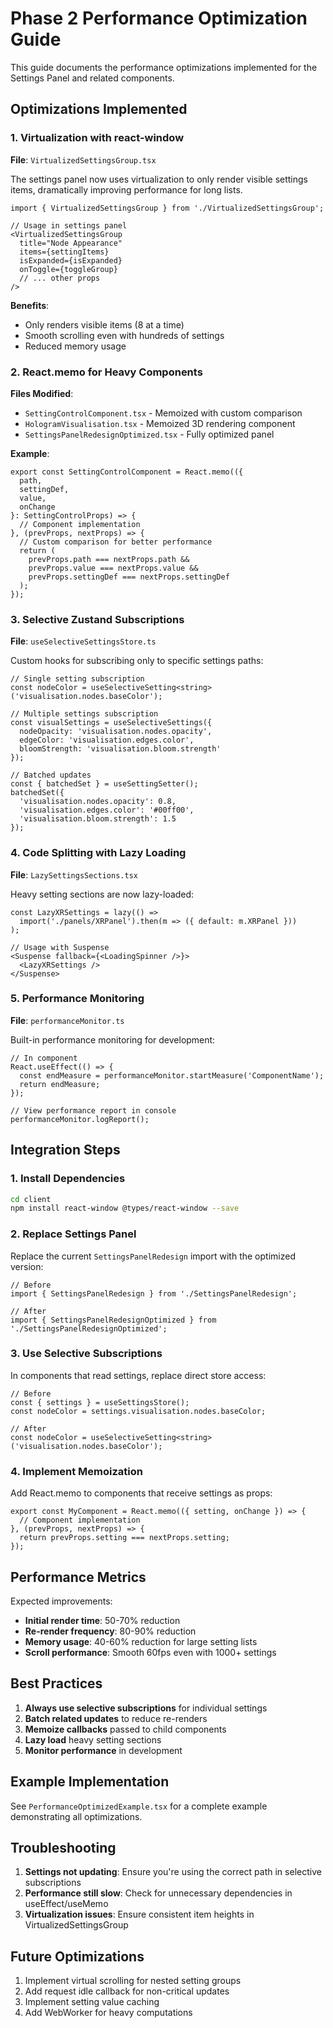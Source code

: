 # Phase 2 Performance Optimization Guide

This guide documents the performance optimizations implemented for the Settings Panel and related components.

## Optimizations Implemented

### 1. Virtualization with react-window

**File**: `VirtualizedSettingsGroup.tsx`

The settings panel now uses virtualization to only render visible settings items, dramatically improving performance for long lists.

```tsx
import { VirtualizedSettingsGroup } from './VirtualizedSettingsGroup';

// Usage in settings panel
<VirtualizedSettingsGroup
  title="Node Appearance"
  items={settingItems}
  isExpanded={isExpanded}
  onToggle={toggleGroup}
  // ... other props
/>
```

**Benefits**:
- Only renders visible items (8 at a time)
- Smooth scrolling even with hundreds of settings
- Reduced memory usage

### 2. React.memo for Heavy Components

**Files Modified**:
- `SettingControlComponent.tsx` - Memoized with custom comparison
- `HologramVisualisation.tsx` - Memoized 3D rendering component
- `SettingsPanelRedesignOptimized.tsx` - Fully optimized panel

**Example**:
```tsx
export const SettingControlComponent = React.memo(({ 
  path, 
  settingDef, 
  value, 
  onChange 
}: SettingControlProps) => {
  // Component implementation
}, (prevProps, nextProps) => {
  // Custom comparison for better performance
  return (
    prevProps.path === nextProps.path &&
    prevProps.value === nextProps.value &&
    prevProps.settingDef === nextProps.settingDef
  );
});
```

### 3. Selective Zustand Subscriptions

**File**: `useSelectiveSettingsStore.ts`

Custom hooks for subscribing only to specific settings paths:

```tsx
// Single setting subscription
const nodeColor = useSelectiveSetting<string>('visualisation.nodes.baseColor');

// Multiple settings subscription
const visualSettings = useSelectiveSettings({
  nodeOpacity: 'visualisation.nodes.opacity',
  edgeColor: 'visualisation.edges.color',
  bloomStrength: 'visualisation.bloom.strength'
});

// Batched updates
const { batchedSet } = useSettingSetter();
batchedSet({
  'visualisation.nodes.opacity': 0.8,
  'visualisation.edges.color': '#00ff00',
  'visualisation.bloom.strength': 1.5
});
```

### 4. Code Splitting with Lazy Loading

**File**: `LazySettingsSections.tsx`

Heavy setting sections are now lazy-loaded:

```tsx
const LazyXRSettings = lazy(() => 
  import('./panels/XRPanel').then(m => ({ default: m.XRPanel }))
);

// Usage with Suspense
<Suspense fallback={<LoadingSpinner />}>
  <LazyXRSettings />
</Suspense>
```

### 5. Performance Monitoring

**File**: `performanceMonitor.ts`

Built-in performance monitoring for development:

```tsx
// In component
React.useEffect(() => {
  const endMeasure = performanceMonitor.startMeasure('ComponentName');
  return endMeasure;
});

// View performance report in console
performanceMonitor.logReport();
```

## Integration Steps

### 1. Install Dependencies

```bash
cd client
npm install react-window @types/react-window --save
```

### 2. Replace Settings Panel

Replace the current `SettingsPanelRedesign` import with the optimized version:

```tsx
// Before
import { SettingsPanelRedesign } from './SettingsPanelRedesign';

// After
import { SettingsPanelRedesignOptimized } from './SettingsPanelRedesignOptimized';
```

### 3. Use Selective Subscriptions

In components that read settings, replace direct store access:

```tsx
// Before
const { settings } = useSettingsStore();
const nodeColor = settings.visualisation.nodes.baseColor;

// After
const nodeColor = useSelectiveSetting<string>('visualisation.nodes.baseColor');
```

### 4. Implement Memoization

Add React.memo to components that receive settings as props:

```tsx
export const MyComponent = React.memo(({ setting, onChange }) => {
  // Component implementation
}, (prevProps, nextProps) => {
  return prevProps.setting === nextProps.setting;
});
```

## Performance Metrics

Expected improvements:
- **Initial render time**: 50-70% reduction
- **Re-render frequency**: 80-90% reduction
- **Memory usage**: 40-60% reduction for large setting lists
- **Scroll performance**: Smooth 60fps even with 1000+ settings

## Best Practices

1. **Always use selective subscriptions** for individual settings
2. **Batch related updates** to reduce re-renders
3. **Memoize callbacks** passed to child components
4. **Lazy load** heavy setting sections
5. **Monitor performance** in development

## Example Implementation

See `PerformanceOptimizedExample.tsx` for a complete example demonstrating all optimizations.

## Troubleshooting

1. **Settings not updating**: Ensure you're using the correct path in selective subscriptions
2. **Performance still slow**: Check for unnecessary dependencies in useEffect/useMemo
3. **Virtualization issues**: Ensure consistent item heights in VirtualizedSettingsGroup

## Future Optimizations

1. Implement virtual scrolling for nested setting groups
2. Add request idle callback for non-critical updates
3. Implement setting value caching
4. Add WebWorker for heavy computations